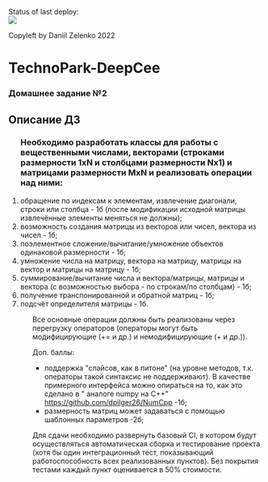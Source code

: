<!-- [![Build Status](https://travis-ci.org/DaniilZelenko/Deep_CPP.svg?branch=matrix-hw)](https://travis-ci.org/DaniilZelenko/Deep_CPP) [![codecov](https://codecov.io/gh/DaniilZelenko/Deep_CPP/branch/matrix-hw/graph/badge.svg)](https://codecov.io/gh/DaniilZelenko/Deep_CPP) -->
Status of last deploy:<br>
<img src="https://github.com/Zela2520/Deep_CPP/workflows/matrix/badge.svg?branch=matrix-hw"><br>

Copyleft by Daniil Zelenko 2022
# TechnoPark-DeepCee


### Домашнее задание №2

<h2>Описание ДЗ</h2>

<ol>
<h3>Необходимо разработать классы для работы с вещественными числами, векторами (строками размерности 1xN и столбцами размерности Nx1) и матрицами размерности MxN и реализовать операции над ними:</h3>


<li> обращение по индексам к элементам, извлечение диагонали, строки или столбца - 1б (после модификации исходной матрицы извлечённые элементы меняться не должны);</li>
<li> возможность создания матрицы из векторов или чисел, вектора из чисел - 1б;</li>
<li> поэлементное сложение/вычитание/умножение объектов одинаковой размерности - 1б;</li>
<li> умножение числа на матрицу, вектора на матрицу, матрицы на вектор и матрицы на матрицу - 1б;</li>
<li> суммирование/вычитание числа и вектора/матрицы, матрицы и вектора (с возможностью выбора - по строкам/по столбцам) - 1б;</li>
<li> получение транспонированной и обратной матриц - 1б;</li>
<li> подсчёт определителя матрицы - 1б.</li>
<ol>

Все основные операции должны быть реализованы через перегрузку операторов (операторы могут быть модифицирующие (+= и др.) и немодифицирующие (+ и др.)).

Доп. баллы:
- поддержка "слайсов, как в питоне" (на уровне методов, т.к. операторы такой синтаксис не поддерживают). В качестве примерного интерфейса можно опираться на то, как это сделано в " аналоге numpy на C++" https://github.com/dpilger26/NumCpp -1б;
- размерность матриц может задаваться с помощью шаблонных параметров -2б;

Для сдачи необходимо развернуть базовый CI, в котором будут осуществляться автоматическая сборка и тестирование проекта (хотя бы один интеграционный тест, показывающий работоспособность всех реализованных пунктов). Без покрытия тестами каждый пункт оценивается в 50% стоимости.
